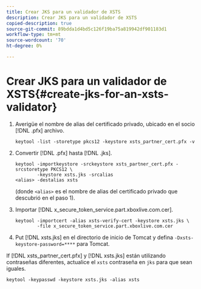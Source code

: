 ```yaml
---
title: Crear JKS para un validador de XSTS
description: Crear JKS para un validador de XSTS
copied-description: true
source-git-commit: 89bdda1d4bd5c126f19ba75a819942df901183d1
workflow-type: tm+mt
source-wordcount: '70'
ht-degree: 0%

---
```



# Crear JKS para un validador de XSTS{#create-jks-for-an-xsts-validator}

1. Averigüe el nombre de alias del certificado privado, ubicado en el socio [!DNL .pfx] archivo.

   ```
   keytool -list -storetype pkcs12 -keystore xsts_partner_cert.pfx -v 
   ```

1. Convertir [!DNL .pfx] hasta [!DNL .jks].

   ```
   keytool -importkeystore -srckeystore xsts_partner_cert.pfx -srcstoretype PKCS12 \  
           -keystore xsts.jks -srcalias  
   <alias> -destalias xsts
   ```

   (donde `<alias>` es el nombre de alias del certificado privado que descubrió en el paso 1).
1. Importar [!DNL x_secure_token_service.part.xboxlive.com.cer].

   ```
   keytool -importcert -alias xsts-verify-cert -keystore xsts.jks \  
           -file x_secure_token_service.part.xboxlive.com.cer 
   ```

1. Put [!DNL xsts.jks] en el directorio de inicio de Tomcat y defina `-Dxsts-keystore-password=****` para Tomcat.

If [!DNL xsts_partner_cert.pfx] y [!DNL xsts.jks] están utilizando contraseñas diferentes, actualice el `xsts` contraseña en `jks` para que sean iguales.

```
keytool -keypasswd -keystore xsts.jks -alias xsts 
```
